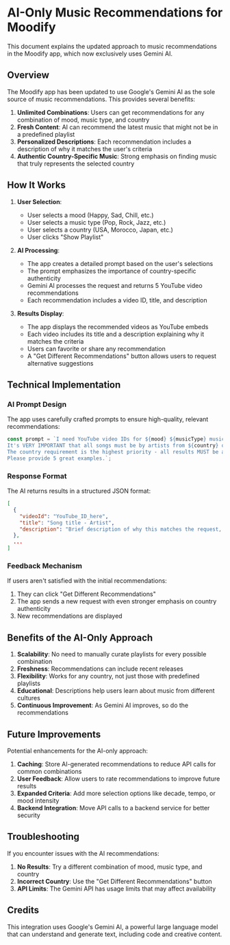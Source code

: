# AI-Only Music Recommendations for Moodify

This document explains the updated approach to music recommendations in the Moodify app, which now exclusively uses Gemini AI.

## Overview

The Moodify app has been updated to use Google's Gemini AI as the sole source of music recommendations. This provides several benefits:

1. **Unlimited Combinations**: Users can get recommendations for any combination of mood, music type, and country
2. **Fresh Content**: AI can recommend the latest music that might not be in a predefined playlist
3. **Personalized Descriptions**: Each recommendation includes a description of why it matches the user's criteria
4. **Authentic Country-Specific Music**: Strong emphasis on finding music that truly represents the selected country

## How It Works

1. **User Selection**:
   - User selects a mood (Happy, Sad, Chill, etc.)
   - User selects a music type (Pop, Rock, Jazz, etc.)
   - User selects a country (USA, Morocco, Japan, etc.)
   - User clicks "Show Playlist"

2. **AI Processing**:
   - The app creates a detailed prompt based on the user's selections
   - The prompt emphasizes the importance of country-specific authenticity
   - Gemini AI processes the request and returns 5 YouTube video recommendations
   - Each recommendation includes a video ID, title, and description

3. **Results Display**:
   - The app displays the recommended videos as YouTube embeds
   - Each video includes its title and a description explaining why it matches the criteria
   - Users can favorite or share any recommendation
   - A "Get Different Recommendations" button allows users to request alternative suggestions

## Technical Implementation

### AI Prompt Design

The app uses carefully crafted prompts to ensure high-quality, relevant recommendations:

```javascript
const prompt = `I need YouTube video IDs for ${mood} ${musicType} music specifically from ${country}.
It's VERY IMPORTANT that all songs must be by artists from ${country} or in the language/style of ${country}.
The country requirement is the highest priority - all results MUST be authentic ${country} music.
Please provide 5 great examples.`;
```

### Response Format

The AI returns results in a structured JSON format:

```json
[
  {
    "videoId": "YouTube_ID_here",
    "title": "Song title - Artist",
    "description": "Brief description of why this matches the request, including how it relates to the selected country"
  },
  ...
]
```

### Feedback Mechanism

If users aren't satisfied with the initial recommendations:

1. They can click "Get Different Recommendations"
2. The app sends a new request with even stronger emphasis on country authenticity
3. New recommendations are displayed

## Benefits of the AI-Only Approach

1. **Scalability**: No need to manually curate playlists for every possible combination
2. **Freshness**: Recommendations can include recent releases
3. **Flexibility**: Works for any country, not just those with predefined playlists
4. **Educational**: Descriptions help users learn about music from different cultures
5. **Continuous Improvement**: As Gemini AI improves, so do the recommendations

## Future Improvements

Potential enhancements for the AI-only approach:

1. **Caching**: Store AI-generated recommendations to reduce API calls for common combinations
2. **User Feedback**: Allow users to rate recommendations to improve future results
3. **Expanded Criteria**: Add more selection options like decade, tempo, or mood intensity
4. **Backend Integration**: Move API calls to a backend service for better security

## Troubleshooting

If you encounter issues with the AI recommendations:

1. **No Results**: Try a different combination of mood, music type, and country
2. **Incorrect Country**: Use the "Get Different Recommendations" button
3. **API Limits**: The Gemini API has usage limits that may affect availability

## Credits

This integration uses Google's Gemini AI, a powerful large language model that can understand and generate text, including code and creative content.
